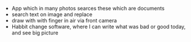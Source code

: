 

- App which in many photos searces these which are documents
- search text on image and replace
- draw with with finger in air via front camera
- Habbit change software, where I can write what was bad or good today, and see big picture